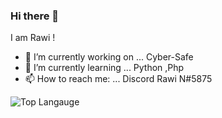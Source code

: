 ### Hi there 👋

 I am Rawi !

- 🔭 I’m currently working on ... Cyber-Safe
- 🌱 I’m currently learning ... Python ,Php
- 📫 How to reach me: ... Discord Rawi N#5875

![Top Langauge](https://github-readme-stats.vercel.app/api/top-langs/?username=rawi1005&show_icons=true&theme=radical)


